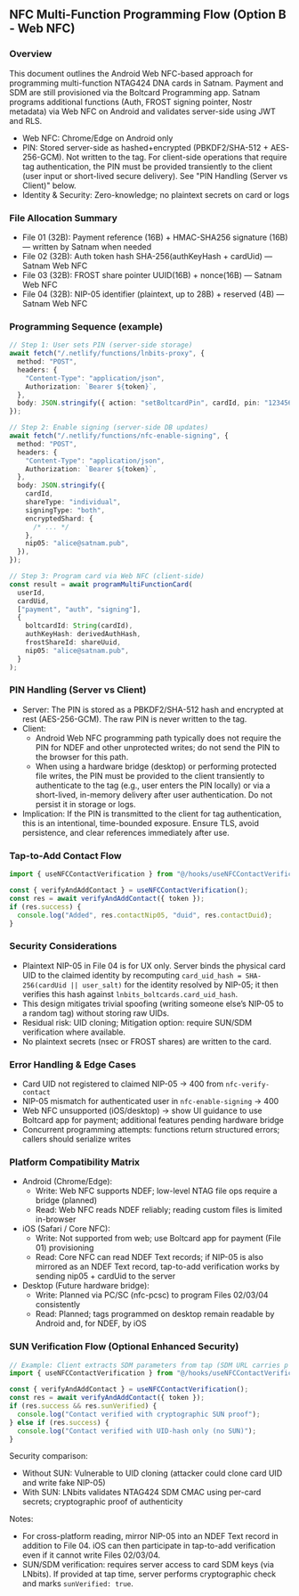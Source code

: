 ## NFC Multi-Function Programming Flow (Option B - Web NFC)

### Overview

This document outlines the Android Web NFC-based approach for programming multi-function NTAG424 DNA cards in Satnam. Payment and SDM are still provisioned via the Boltcard Programming app. Satnam programs additional functions (Auth, FROST signing pointer, Nostr metadata) via Web NFC on Android and validates server-side using JWT and RLS.

- Web NFC: Chrome/Edge on Android only
- PIN: Stored server-side as hashed+encrypted (PBKDF2/SHA-512 + AES-256-GCM). Not written to the tag. For client-side operations that require tag authentication, the PIN must be provided transiently to the client (user input or short-lived secure delivery). See "PIN Handling (Server vs Client)" below.
- Identity & Security: Zero-knowledge; no plaintext secrets on card or logs

### File Allocation Summary

- File 01 (32B): Payment reference (16B) + HMAC-SHA256 signature (16B) — written by Satnam when needed
- File 02 (32B): Auth token hash SHA-256(authKeyHash + cardUid) — Satnam Web NFC
- File 03 (32B): FROST share pointer UUID(16B) + nonce(16B) — Satnam Web NFC
- File 04 (32B): NIP-05 identifier (plaintext, up to 28B) + reserved (4B) — Satnam Web NFC

### Programming Sequence (example)

```ts
// Step 1: User sets PIN (server-side storage)
await fetch("/.netlify/functions/lnbits-proxy", {
  method: "POST",
  headers: {
    "Content-Type": "application/json",
    Authorization: `Bearer ${token}`,
  },
  body: JSON.stringify({ action: "setBoltcardPin", cardId, pin: "123456" }),
});

// Step 2: Enable signing (server-side DB updates)
await fetch("/.netlify/functions/nfc-enable-signing", {
  method: "POST",
  headers: {
    "Content-Type": "application/json",
    Authorization: `Bearer ${token}`,
  },
  body: JSON.stringify({
    cardId,
    shareType: "individual",
    signingType: "both",
    encryptedShard: {
      /* ... */
    },
    nip05: "alice@satnam.pub",
  }),
});

// Step 3: Program card via Web NFC (client-side)
const result = await programMultiFunctionCard(
  userId,
  cardUid,
  ["payment", "auth", "signing"],
  {
    boltcardId: String(cardId),
    authKeyHash: derivedAuthHash,
    frostShareId: shareUuid,
    nip05: "alice@satnam.pub",
  }
);
```

### PIN Handling (Server vs Client)

- Server: The PIN is stored as a PBKDF2/SHA-512 hash and encrypted at rest (AES-256-GCM). The raw PIN is never written to the tag.
- Client:
  - Android Web NFC programming path typically does not require the PIN for NDEF and other unprotected writes; do not send the PIN to the browser for this path.
  - When using a hardware bridge (desktop) or performing protected file writes, the PIN must be provided to the client transiently to authenticate to the tag (e.g., user enters the PIN locally) or via a short-lived, in-memory delivery after user authentication. Do not persist it in storage or logs.
- Implication: If the PIN is transmitted to the client for tag authentication, this is an intentional, time-bounded exposure. Ensure TLS, avoid persistence, and clear references immediately after use.

### Tap-to-Add Contact Flow

```ts
import { useNFCContactVerification } from "@/hooks/useNFCContactVerification";

const { verifyAndAddContact } = useNFCContactVerification();
const res = await verifyAndAddContact({ token });
if (res.success) {
  console.log("Added", res.contactNip05, "duid", res.contactDuid);
}
```

### Security Considerations

- Plaintext NIP-05 in File 04 is for UX only. Server binds the physical card UID to the claimed identity by recomputing `card_uid_hash = SHA-256(cardUid || user_salt)` for the identity resolved by NIP-05; it then verifies this hash against `lnbits_boltcards.card_uid_hash`.
- This design mitigates trivial spoofing (writing someone else’s NIP-05 to a random tag) without storing raw UIDs.
- Residual risk: UID cloning; Mitigation option: require SUN/SDM verification where available.
- No plaintext secrets (nsec or FROST shares) are written to the card.

### Error Handling & Edge Cases

- Card UID not registered to claimed NIP-05 → 400 from `nfc-verify-contact`
- NIP-05 mismatch for authenticated user in `nfc-enable-signing` → 400
- Web NFC unsupported (iOS/desktop) → show UI guidance to use Boltcard app for payment; additional features pending hardware bridge
- Concurrent programming attempts: functions return structured errors; callers should serialize writes

### Platform Compatibility Matrix

- Android (Chrome/Edge):
  - Write: Web NFC supports NDEF; low-level NTAG file ops require a bridge (planned)
  - Read: Web NFC reads NDEF reliably; reading custom files is limited in-browser
- iOS (Safari / Core NFC):
  - Write: Not supported from web; use Boltcard app for payment (File 01) provisioning
  - Read: Core NFC can read NDEF Text records; if NIP-05 is also mirrored as an NDEF Text record, tap-to-add verification works by sending nip05 + cardUid to the server
- Desktop (Future hardware bridge):
  - Write: Planned via PC/SC (nfc-pcsc) to program Files 02/03/04 consistently
  - Read: Planned; tags programmed on desktop remain readable by Android and, for NDEF, by iOS

### SUN Verification Flow (Optional Enhanced Security)

```ts
// Example: Client extracts SDM parameters from tap (SDM URL carries p & c)
import { useNFCContactVerification } from "@/hooks/useNFCContactVerification";

const { verifyAndAddContact } = useNFCContactVerification();
const res = await verifyAndAddContact({ token });
if (res.success && res.sunVerified) {
  console.log("Contact verified with cryptographic SUN proof");
} else if (res.success) {
  console.log("Contact verified with UID-hash only (no SUN)");
}
```

Security comparison:

- Without SUN: Vulnerable to UID cloning (attacker could clone card UID and write fake NIP-05)
- With SUN: LNbits validates NTAG424 SDM CMAC using per-card secrets; cryptographic proof of authenticity

Notes:

- For cross-platform reading, mirror NIP-05 into an NDEF Text record in addition to File 04. iOS can then participate in tap-to-add verification even if it cannot write Files 02/03/04.
- SUN/SDM verification: requires server access to card SDM keys (via LNbits). If provided at tap time, server performs cryptographic check and marks `sunVerified: true`.

